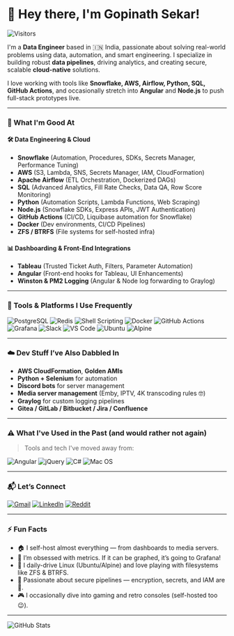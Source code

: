 # 👋 Hey there, I'm Gopinath Sekar!

![Visitors](https://visitor-badge.laobi.icu/badge?page_id=azra3l05)

I'm a **Data Engineer** based in 🇮🇳 India, passionate about solving real-world problems using data, automation, and smart engineering. I specialize in building robust **data pipelines**, driving analytics, and creating secure, scalable **cloud-native** solutions.  

I love working with tools like **Snowflake, AWS, Airflow, Python, SQL, GitHub Actions**, and occasionally stretch into **Angular** and **Node.js** to push full-stack prototypes live.

---

### 🚀 What I'm Good At

#### 🛠️ Data Engineering & Cloud
- **Snowflake** (Automation, Procedures, SDKs, Secrets Manager, Performance Tuning)
- **AWS** (S3, Lambda, SNS, Secrets Manager, IAM, CloudFormation)
- **Apache Airflow** (ETL Orchestration, Dockerized DAGs)
- **SQL** (Advanced Analytics, Fill Rate Checks, Data QA, Row Score Monitoring)
- **Python** (Automation Scripts, Lambda Functions, Web Scraping)
- **Node.js** (Snowflake SDKs, Express APIs, JWT Authentication)
- **GitHub Actions** (CI/CD, Liquibase automation for Snowflake)
- **Docker** (Dev environments, CI/CD Pipelines)
- **ZFS / BTRFS** (File systems for self-hosted infra)

#### 📊 Dashboarding & Front-End Integrations
- **Tableau** (Trusted Ticket Auth, Filters, Parameter Automation)
- **Angular** (Front-end hooks for Tableau, UI Enhancements)
- **Winston & PM2 Logging** (Angular & Node log forwarding to Graylog)

---

### 🔧 Tools & Platforms I Use Frequently

![PostgreSQL](https://img.shields.io/badge/Postgres-%23316192.svg?logo=postgresql&logoColor=white)
![Redis](https://img.shields.io/badge/Redis-%23DD0031.svg?logo=redis&logoColor=white)
![Shell Scripting](https://img.shields.io/badge/Shell-Bash-blue?logo=gnu-bash&logoColor=white)
![Docker](https://img.shields.io/badge/Docker-2496ED?logo=docker&logoColor=white)
![GitHub Actions](https://img.shields.io/badge/GitHub_Actions-2088FF?logo=github-actions&logoColor=white)
![Grafana](https://img.shields.io/badge/Grafana-F46800?logo=grafana&logoColor=white)
![Slack](https://img.shields.io/badge/Slack-4A154B?logo=slack&logoColor=white)
![VS Code](https://img.shields.io/badge/VS_Code-007ACC?logo=visual-studio-code&logoColor=white)
![Ubuntu](https://img.shields.io/badge/Ubuntu-E95420?logo=ubuntu&logoColor=white)
![Alpine](https://img.shields.io/badge/Alpine-0D597F?logo=alpine-linux&logoColor=white)

---

### ☁️ Dev Stuff I’ve Also Dabbled In

- **AWS CloudFormation**, **Golden AMIs**
- **Python + Selenium** for automation
- **Discord bots** for server management
- **Media server management** (Emby, IPTV, 4K transcoding rules 🤓)
- **Graylog** for custom logging pipelines
- **Gitea / GitLab / Bitbucket / Jira / Confluence**

---

### ⚠️ What I've Used in the Past (and would rather not again)

> Tools and tech I've moved away from:

![Angular](https://img.shields.io/badge/Angular-DD0031?logo=angular&logoColor=white)
![jQuery](https://img.shields.io/badge/jQuery-0769AD?logo=jquery&logoColor=white)
![C#](https://img.shields.io/badge/C%23-239120?logo=c-sharp&logoColor=white)
![Mac OS](https://img.shields.io/badge/MacOS-000000?logo=macos&logoColor=F0F0F0)

---

### 📬 Let’s Connect

[![Gmail](https://img.shields.io/badge/Gmail-D14836?logo=gmail&logoColor=white)](mailto:gopinathsekar.gp@gmail.com)
[![LinkedIn](https://img.shields.io/badge/LinkedIn-0A66C2?logo=linkedin&logoColor=white)](https://linkedin.com/in/gopinath-sekar)
[![Reddit](https://img.shields.io/badge/Reddit-FF4500?logo=reddit&logoColor=white)](https://reddit.com/u/azrael0528)

---

### ⚡ Fun Facts

- 🏠 I self-host almost everything — from dashboards to media servers.
- 🧠 I’m obsessed with metrics. If it can be graphed, it’s going to Grafana!
- 🐧 I daily-drive Linux (Ubuntu/Alpine) and love playing with filesystems like ZFS & BTRFS.
- 🔐 Passionate about secure pipelines — encryption, secrets, and IAM are 🔑.
- 🎮 I occasionally dive into gaming and retro consoles (self-hosted too 😉).

---

![GitHub Stats](https://github-readme-stats.vercel.app/api?username=azra3l05&show_icons=true&theme=dracula)
